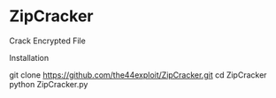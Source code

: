 # ZipCracker
Crack Encrypted File


Installation

git clone https://github.com/the44exploit/ZipCracker.git
cd ZipCracker
python ZipCracker.py
